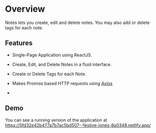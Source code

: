 # Overview

Notes lets you create, edit and delete notes. You may also add or delete tags for each note.


## Features

* Single-Page Application using ReactJS.

* Create, Edit, and Delete Notes in a fluid interface.

* Create or Delete Tags for each Note.

* Makes Promise based HTTP requests using [Axios](https://github.com/axios/axios)

* 

## Demo
You can see a running version of the application at
https://5fd32e42b477a7b7ac5bd507--festive-jones-8a0348.netlify.app/
